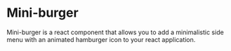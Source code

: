 # Mini-burger

Mini-burger is a react component that allows you to add a minimalistic side menu with an animated hamburger icon to your react application.